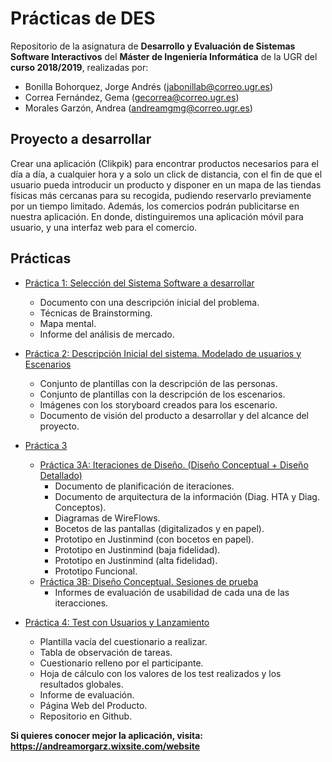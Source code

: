 # Prácticas de DES

Repositorio de la asignatura de **Desarrollo y Evaluación de Sistemas Software Interactivos** del **Máster de Ingeniería Informática** de la UGR del **curso 2018/2019**, realizadas por:

- Bonilla Bohorquez, Jorge Andrés (jabonillab@correo.ugr.es)
- Correa Fernández, Gema (gecorrea@correo.ugr.es)
- Morales Garzón, Andrea (andreamgmg@correo.ugr.es)

## Proyecto a desarrollar

Crear una aplicación (Clikpik) para encontrar productos necesarios para el día a día, a cualquier hora y a solo un click de distancia, con el fin de que el usuario pueda introducir un producto y disponer en un mapa de las tiendas físicas más cercanas para su recogida, pudiendo reservarlo previamente por un tiempo limitado. Además, los comercios podrán publicitarse en nuestra aplicación. En donde, distinguiremos una aplicación móvil para usuario, y una interfaz web para el comercio.


## Prácticas

- [Práctica 1: Selección del Sistema Software a desarrollar](https://github.com/Gecofer/MII_DES_1819/tree/master/Práctica%201)
  - Documento con una descripción inicial del problema.
  - Técnicas de Brainstorming.
  - Mapa mental.
  - Informe del análisis de mercado.


- [Práctica 2: Descripción Inicial del sistema. Modelado de usuarios y Escenarios](https://github.com/Gecofer/MII_DES_1819/tree/master/Práctica%202)
  - Conjunto de plantillas con la descripción de las personas.
  - Conjunto de plantillas con la descripción de los escenarios.
  - Imágenes con los storyboard creados para los escenario.
  - Documento de visión del producto a desarrollar y del alcance del proyecto.


- [Práctica 3](https://github.com/Gecofer/MII_DES_1819/tree/master/Práctica%203)
  - [Práctica 3A: Iteraciones de Diseño. (Diseño Conceptual + Diseño Detallado)](https://github.com/Gecofer/MII_DES_1819/blob/master/Práctica%203/Practica3a_guion.pdf)
    - Documento de planificación de iteraciones.
    - Documento de arquitectura de la información (Diag. HTA y Diag. Conceptos).
    - Diagramas de WireFlows.
    - Bocetos de las pantallas (digitalizados y en papel).
    - Prototipo en Justinmind (con bocetos en papel).
    - Prototipo en Justinmind (baja fidelidad).
    - Prototipo en Justinmind (alta fidelidad).
    - Prototipo Funcional.
  - [Práctica 3B: Diseño Conceptual. Sesiones de prueba](https://github.com/Gecofer/MII_DES_1819/blob/master/Práctica%203/Practica3b_guion.pdf)
    - Informes de evaluación de usabilidad de cada una de las iteracciones.


- [Práctica 4: Test con Usuarios y Lanzamiento](https://github.com/Gecofer/MII_DES_1819/tree/master/Práctica%204)
  - Plantilla vacía del cuestionario a realizar.
  - Tabla de observación de tareas.
  - Cuestionario relleno por el participante.
  - Hoja de cálculo con los valores de los test realizados y los resultados globales.
  - Informe de evaluación.
  - Página Web del Producto.
  - Repositorio en Github.


**Si quieres conocer mejor la aplicación, visita: https://andreamorgarz.wixsite.com/website**
